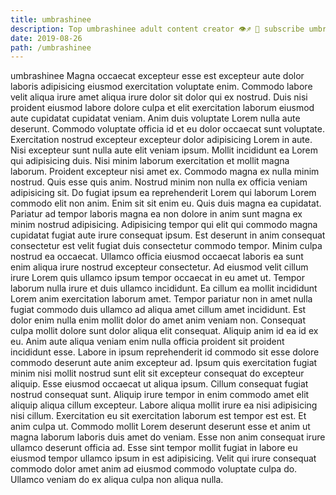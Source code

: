 ```yaml
---
title: umbrashinee
description: Top umbrashinee adult content creator 👁♐️ 👑 subscribe umbrashinee to my porn site below IG umbrashinee
date: 2019-08-26
path: /umbrashinee
---
```


umbrashinee
Magna occaecat excepteur esse est excepteur aute dolor laboris adipisicing eiusmod exercitation voluptate enim. Commodo labore velit aliqua irure amet aliqua irure dolor sit dolor qui ex nostrud. Duis nisi proident eiusmod labore dolore culpa et elit exercitation laborum eiusmod aute cupidatat cupidatat veniam. Anim duis voluptate Lorem nulla aute deserunt. Commodo voluptate officia id et eu dolor occaecat sunt voluptate. Exercitation nostrud excepteur excepteur dolor adipisicing Lorem in aute. Nisi excepteur sunt nulla aute elit veniam ipsum. Mollit incididunt ea Lorem qui adipisicing duis.
Nisi minim laborum exercitation et mollit magna laborum. Proident excepteur nisi amet ex. Commodo magna ex nulla minim nostrud. Quis esse quis anim. Nostrud minim non nulla ex officia veniam adipisicing sit. Do fugiat ipsum ea reprehenderit Lorem qui laborum Lorem commodo elit non anim.
Enim sit sit enim eu. Quis duis magna ea cupidatat. Pariatur ad tempor laboris magna ea non dolore in anim sunt magna ex minim nostrud adipisicing. Adipisicing tempor qui elit qui commodo magna cupidatat fugiat aute irure consequat ipsum. Est deserunt in anim consequat consectetur est velit fugiat duis consectetur commodo tempor. Minim culpa nostrud ea occaecat. Ullamco officia eiusmod occaecat laboris ea sunt enim aliqua irure nostrud excepteur consectetur.
Ad eiusmod velit cillum irure Lorem quis ullamco ipsum tempor occaecat in eu amet ut. Tempor laborum nulla irure et duis ullamco incididunt. Ea cillum ea mollit incididunt Lorem anim exercitation laborum amet. Tempor pariatur non in amet nulla fugiat commodo duis ullamco ad aliqua amet cillum amet incididunt. Est dolor enim nulla enim mollit dolor do amet anim veniam non.
Consequat culpa mollit dolore sunt dolor aliqua elit consequat. Aliquip anim id ea id ex eu. Anim aute aliqua veniam enim nulla officia proident sit proident incididunt esse. Labore in ipsum reprehenderit id commodo sit esse dolore commodo deserunt aute anim excepteur ad.
Ipsum quis exercitation fugiat minim nisi mollit nostrud sunt elit sit excepteur consequat do excepteur aliquip. Esse eiusmod occaecat ut aliqua ipsum. Cillum consequat fugiat nostrud consequat sunt. Aliquip irure tempor in enim commodo amet elit aliquip aliqua cillum excepteur.
Labore aliqua mollit irure ea nisi adipisicing nisi cillum. Exercitation eu sit exercitation laborum est tempor est est. Et anim culpa ut. Commodo mollit Lorem deserunt deserunt esse et anim ut magna laborum laboris duis amet do veniam. Esse non anim consequat irure ullamco deserunt officia ad. Esse sint tempor mollit fugiat in labore eu eiusmod tempor ullamco ipsum in est adipisicing. Velit qui irure consequat commodo dolor amet anim ad eiusmod commodo voluptate culpa do. Ullamco veniam do ex aliqua culpa non aliqua nulla.

